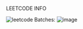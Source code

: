 LEETCODE INFO


![leetcode](https://github.com/user-attachments/assets/506f26d8-057a-42ee-b775-24897fd094d3)
Batches:
![image](https://github.com/user-attachments/assets/726dab68-1705-463f-8838-5d8fb139171d)


